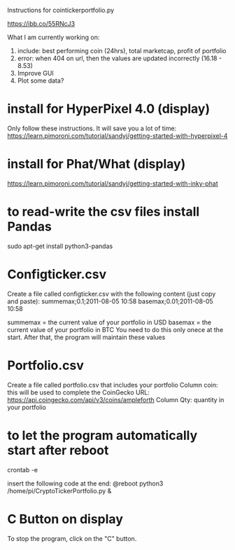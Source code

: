 Instructions for cointickerportfolio.py

https://ibb.co/55RNcJ3

What I am currently working on:
1. include: best performing coin (24hrs), total marketcap, profit of portfolio
2. error: when 404 on url, then the values are updated incorrectly (16.18 - 8.53)
3. Improve GUI
4. Plot some data?

# install for HyperPixel 4.0 (display)
Only follow these instructions. It will save you a lot of time:
https://learn.pimoroni.com/tutorial/sandyj/getting-started-with-hyperpixel-4

# install for Phat/What (display)
https://learn.pimoroni.com/tutorial/sandyj/getting-started-with-inky-phat


# to read-write the csv files install Pandas
sudo apt-get install python3-pandas

# Configticker.csv
Create a file called configticker.csv with the following content (just copy and paste):
summemax;0.1;2011-08-05 10:58
basemax;0.01;2011-08-05 10:58

summemax = the current value of your portfolio in USD
basemax = the current value of your portfolio in BTC
You need to do this only onece at the start. After that, the program will maintain these values

# Portfolio.csv
Create a file called portfolio.csv that includes your portfolio
Column coin: this will be used to complete the CoinGecko URL: https://api.coingecko.com/api/v3/coins/ampleforth
Column Qty: quantity in your portfolio

# to let the program automatically start after reboot
crontab -e

insert the following code at the end:
@reboot python3 /home/pi/CryptoTickerPortfolio.py &

# C Button on display
To stop the program, click on the "C" button. 
